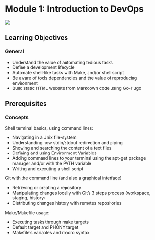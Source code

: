 # Module 1: Introduction to DevOps
![](https://cdn.educba.com/academy/wp-content/uploads/2020/02/nested-loop-in-c.jpg)

## Learning Objectives
### General
- Understand the value of automating tedious tasks
- Define a development lifecycle
- Automate shell-like tasks with Make, and/or shell script
- Be aware of tools dependencies and the value of reproducing environment
- Build static HTML website from Markdown code using Go-Hugo


## Prerequisites
### Concepts
Shell terminal basics, using command lines:

- Navigating in a Unix file-system
- Understanding how stdin/stdout redirection and piping
- Showing and searching the content of a text files
- Defining and using Environment Variables
- Adding command lines to your terminal using the apt-get package manager and/or with the PATH variable
- Writing and executing a shell script

Git with the command line (and also a graphical interface)

- Retrieving or creating a repository
- Manipulating changes locally with Git’s 3 steps process (workspace, staging, history)
- Distributing changes history with remotes repositories

Make/Makefile usage:

- Executing tasks through make targets
- Default target and PHONY target
- Makefile’s variables and macro syntax


